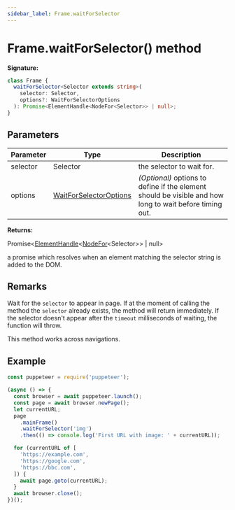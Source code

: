 ```yaml
---
sidebar_label: Frame.waitForSelector
---
```


# Frame.waitForSelector() method

**Signature:**

```typescript
class Frame {
  waitForSelector<Selector extends string>(
    selector: Selector,
    options?: WaitForSelectorOptions
  ): Promise<ElementHandle<NodeFor<Selector>> | null>;
}
```

## Parameters

| Parameter | Type                                                            | Description                                                                                                  |
| --------- | --------------------------------------------------------------- | ------------------------------------------------------------------------------------------------------------ |
| selector  | Selector                                                        | the selector to wait for.                                                                                    |
| options   | [WaitForSelectorOptions](./puppeteer.waitforselectoroptions.md) | <i>(Optional)</i> options to define if the element should be visible and how long to wait before timing out. |

**Returns:**

Promise&lt;[ElementHandle](./puppeteer.elementhandle.md)&lt;[NodeFor](./puppeteer.nodefor.md)&lt;Selector&gt;&gt; \| null&gt;

a promise which resolves when an element matching the selector string is added to the DOM.

## Remarks

Wait for the `selector` to appear in page. If at the moment of calling the method the `selector` already exists, the method will return immediately. If the selector doesn't appear after the `timeout` milliseconds of waiting, the function will throw.

This method works across navigations.

## Example

```ts
const puppeteer = require('puppeteer');

(async () => {
  const browser = await puppeteer.launch();
  const page = await browser.newPage();
  let currentURL;
  page
    .mainFrame()
    .waitForSelector('img')
    .then(() => console.log('First URL with image: ' + currentURL));

  for (currentURL of [
    'https://example.com',
    'https://google.com',
    'https://bbc.com',
  ]) {
    await page.goto(currentURL);
  }
  await browser.close();
})();
```
